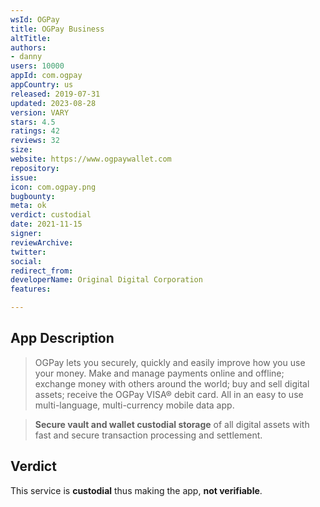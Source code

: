 ```yaml
---
wsId: OGPay
title: OGPay Business
altTitle: 
authors:
- danny
users: 10000
appId: com.ogpay
appCountry: us
released: 2019-07-31
updated: 2023-08-28
version: VARY
stars: 4.5
ratings: 42
reviews: 32
size: 
website: https://www.ogpaywallet.com
repository: 
issue: 
icon: com.ogpay.png
bugbounty: 
meta: ok
verdict: custodial
date: 2021-11-15
signer: 
reviewArchive: 
twitter: 
social: 
redirect_from: 
developerName: Original Digital Corporation
features: 

---
```


## App Description

> OGPay lets you securely, quickly and easily improve how you use your money. Make and manage payments online and offline; exchange money with others around the world; buy and sell digital assets; receive the OGPay VISA® debit card. All in an easy to use multi-language, multi-currency mobile data app.

> **Secure vault and wallet custodial storage** of all digital assets with fast and secure transaction processing and settlement.

## Verdict

This service is **custodial** thus making the app, **not verifiable**.

